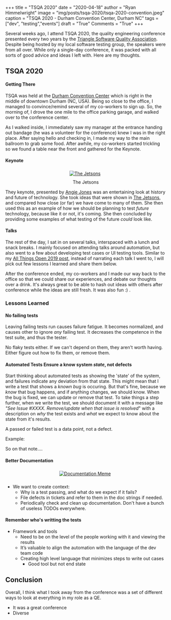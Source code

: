 +++
title  = "TSQA 2020"
date   = "2020-04-18"
author = "Ryan Himmelwright"
image  = "img/posts/tsqa-2020/tsqa-2020-convention.jpeg"
caption = "TSQA 2020 - Durham Convention Center, Durham NC"
tags   = ["dev", "testing","events"]
draft  = "True"
Comments = "True"
+++

Several weeks ago, I attend TSQA 2020, the quality engineering conference presented every two years by the
[Triangle Software Quality Association](https://tsqa.org). Despite being hosted
by my local software testing group, the speakers were from all over. While only
a single-day conference, it was packed with all sorts of good advice and ideas
I left with. Here are my thoughts.

<!--more-->

## TSQA 2020

#### Getting There
TSQA was held at the [Durham Convention
Center](https://www.durhamconventioncenter.com) which is right in the middle of
downtown Durham (NC, USA). Being so close to the office, I managed to
convince/remind several of my co-workers to sign up. So, the morning of, I
drove the one mile to the office parking garage, and walked over to the
conference center.

As I walked inside, I immediately saw my manager at the entrance handing out
bandage (he was a volunteer for the conference) knew I was in the right place.
After saying hello and checking in, I made my way to the main ballroom to grab
some food. After awhile, my co-workers started trickling so we found a table
near the front and gathered for the Keynote.

#### Keynote

<center>
<a href="/img/posts/tsqa-2020/the_jetsons.jpg">
<img alt="The Jetsons" src="/img/posts/tsqa-2020/the_jetsons.jpg" style="max-width: 100%; padding: 5px 15px 10px 10px"/></a>
<div class="caption">The Jetsons</div>
</center>

They keynote, presented by [Angie Jones](http://angiejones.tech) was an
entertaining look at history and future of technology. She took ideas that were
shown in [The Jetsons](https://en.wikipedia.org/wiki/The_Jetsons), and compared
how close (or far) we have come to many of them. She then used this as an
example of how we should be planning to test *future* technology, because like
it or not, it's coming. She then concluded by providing some examples of what
testing of the future *could* look like.

#### Talks

The rest of the day, I sat in on several talks, interspaced with a lunch and
snack breaks. I mainly focused on attending talks around automation, but also
went to a few about developing test cases or UI testing tools. Similar to my
[All Things Open 2019 post](/post/ato2019/), instead of narrating each talk I
went to, I will pick out few lessons I learned and share them below.

After the conference ended, my co-workers and I made our way back to the office
so that we could share our experiences, and debate our thoughts over a drink.
It's always great to be able to hash out ideas with others after conference
while the ideas are still fresh. It was also fun :) .



### Lessons Learned


#### No failing tests

Leaving failing tests run causes failure fatigue. It becomes normalized, and
causes other to ignore *any* failing test. It decreases the competence in the
test suite, and thus the tester.

No flaky tests either. If we can't depend on them, they aren't worth having.
Either figure out how to fix them, or remove them.

#### Automated Tests Ensure a know system *state*, not defects
Start thinking about automated tests as showing the 'state' of the system, and
failures indicate any deviation from that state. This might mean that I write a
test that shows a *known bug* is occuring. But that's fine, because we *know*
that bug happens, and if anything changes, we should know. When the bug is
fixed, we can update or remove that test. To take things a step further, when
we write the test, we should document it with a message like *"See Issue #XXXX.
Remove/update when that issue is resolved*" with a description on *why* the
test exists and *what* we expect to know about the state from it's results.

A passed or failed test is a data point, not a defect.

Example:

So on that note....


#### Better Documentation

<center>
<a href="/img/posts/tsqa-2020/documentation-meme.png">
<img alt="Documentation Meme" src="/img/posts/tsqa-2020/documentation-meme.png" style="max-width: 100%; padding: 5px 15px 10px 10px"/></a>
</center>

- We want to create context:
    - Why is a test passing, and what do we expect if it fails?
    - File defects in tickets and refer to them in the doc strings if needed.
    - Periodically check and clean up documentation. Don't have a bunch of
        useless TODOs everywhere.


#### Remember who's writting the tests
- Framework and tools
    - Need to be on the level of the people working with it and viewing the results
    - It’s valuable to align the automation with the language of the dev team code
    - Creating high level language that minimizes steps to write out cases
        - Good tool but not end state




## Conclusion

Overall, I think what I took away from the conference was a set of
different ways to look at everything in my role as a QE.


- It was a great conference
- Diverse

